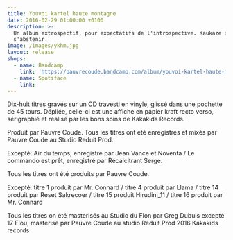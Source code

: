 ```yaml
---
title: Youvoi kartel haute montagne
date: 2016-02-29 01:00:00 +0100
description: >-
  Un album extrospectif, pour expectatifs de l'introspective. Kaukaze sensible
  s'abstenir.
image: /images/ykhm.jpg
layout: release
shops:
  - name: Bandcamp
    link: 'https://pauvrecoude.bandcamp.com/album/youvoi-kartel-haute-montagne'
  - name: Spotiface
    link:
---
```


Dix-huit titres gravés sur un CD travesti en vinyle, glissé dans une pochette de 45 tours. Dépliée, celle-ci est une affiche en papier kraft recto verso, sérigraphié et réalisé par les bons soins de Kakakids Records.

Produit par Pauvre Coude. Tous les titres ont été enregistrés et mixés par Pauvre Coude au Studio Reduit Prod.

Excepté: Air du temps, enregistré par Jean Vance et Noventa / Le commando est prêt, enregistré par Récalcitrant Serge.

Tous les titres ont été produits par Pauvre Coude.

Excepté: titre 1 produit par Mr. Connard / titre 4 produit par Llama / titre 14 produit par Reset Sakrecoer / titre 15 produit Hirudini\_11 / titre 16 produit par Mr. Connard

Tous les titres on été masterisés au Studio du Flon par Greg Dubuis excepté 17 Flou, masterisé par Pauvre Coude au studio Reduit Prod 2016 Kakakids records